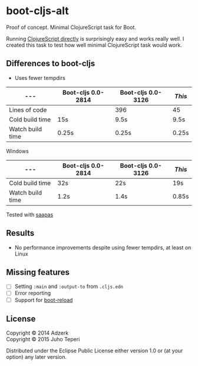 # boot-cljs-alt

Proof of concept. Minimal ClojureScript task for Boot.

Running [ClojureScript directly](https://github.com/clojure/clojurescript/wiki/Reporting-Issues)
is surprisingly easy and works really well. I created this task to test
how well minimal ClojureScript task would work.

## Differences to boot-cljs

- Uses fewer tempdirs


--- | Boot-cljs 0.0-2814 | Boot-cljs 0.0-3126 | *This*
--- | --- | --- | ---
Lines of code |   | 396 | 45
Cold build time | 15s | 9.5s | 9.5s
Watch build time | 0.25s | 0.25s | 0.25s


Windows

--- | Boot-cljs 0.0-2814 | Boot-cljs 0.0-3126 | *This*
--- | --- | --- | ---
Cold build time | 32s | 22s | 19s
Watch build time | 1.2s | 1.4s | 0.85s


Tested with [saapas][saapas]

## Results

- No performance improvements despite using fewer tempdirs, at least on Linux

## Missing features

- [ ] Setting `:main` and `:output-to` from `.cljs.edn`
- [ ] Error reporting
- [ ] Support for [boot-reload][boot-reload]

## License

Copyright © 2014 Adzerk<br>
Copyright © 2015 Juho Teperi

Distributed under the Eclipse Public License either version 1.0 or (at
your option) any later version.

[boot-cljs]: https://github.com/adzerk-oss/boot-cljs
[boot-reload]: https://github.com/adzerk-oss/boot-reload
[saapas]: https://github.com/Deraen/saapas
